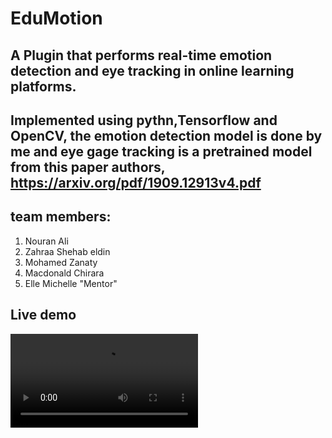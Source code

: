 
# EduMotion
## A Plugin that performs real-time emotion detection and eye tracking in online learning platforms.
## Implemented using pythn,Tensorflow and OpenCV, the emotion detection model is done by me and eye gage tracking is a pretrained model from this paper authors, https://arxiv.org/pdf/1909.12913v4.pdf

## team members:
1. Nouran Ali
2. Zahraa Shehab eldin
3. Mohamed Zanaty
4. Macdonald Chirara
5. Elle Michelle "Mentor"


## Live demo
![video](matser/demo/demo.mp4)
